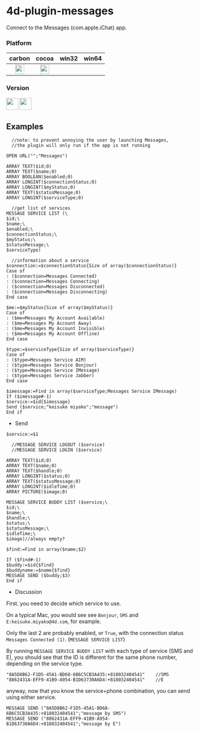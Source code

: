# 4d-plugin-messages
Connect to the Messages (com.apple.iChat) app. 

### Platform

| carbon | cocoa | win32 | win64 |
|:------:|:-----:|:---------:|:---------:|
|<img src="https://cloud.githubusercontent.com/assets/1725068/22371562/1b091f0a-e4db-11e6-8458-8653954a7cce.png" width="24" height="24" />|<img src="https://cloud.githubusercontent.com/assets/1725068/22371562/1b091f0a-e4db-11e6-8458-8653954a7cce.png" width="24" height="24" />|||

### Version

<img src="https://cloud.githubusercontent.com/assets/1725068/18940649/21945000-8645-11e6-86ed-4a0f800e5a73.png" width="32" height="32" /> <img src="https://cloud.githubusercontent.com/assets/1725068/18940648/2192ddba-8645-11e6-864d-6d5692d55717.png" width="32" height="32" />

## Examples

```
  //note: to prevent annoying the user by launching Messages,
  //the plugin will only run if the app is not running
  
OPEN URL("";"Messages")

ARRAY TEXT($id;0)
ARRAY TEXT($name;0)
ARRAY BOOLEAN($enabled;0)
ARRAY LONGINT($connectionStatus;0)
ARRAY LONGINT($myStatus;0)
ARRAY TEXT($statusMessage;0)
ARRAY LONGINT($serviceType;0)

  //get list of services
MESSAGE SERVICE LIST (\
$id;\
$name;\
$enabled;\
$connectionStatus;\
$myStatus;\
$statusMessage;\
$serviceType)

  //information about a service
$connection:=$connectionStatus{Size of array($connectionStatus)}
Case of 
: ($connection=Messages Connected)
: ($connection=Messages Connecting)
: ($connection=Messages Disconnected)
: ($connection=Messages Disconnecting)
End case 

$me:=$myStatus{Size of array($myStatus)}
Case of 
: ($me=Messages My Account Available)
: ($me=Messages My Account Away)
: ($me=Messages My Account Invisible)
: ($me=Messages My Account Offline)
End case 

$type:=$serviceType{Size of array($serviceType)}
Case of 
: ($type=Messages Service AIM)
: ($type=Messages Service Bonjour)
: ($type=Messages Service IMessage)
: ($type=Messages Service Jabber)
End case 

$imessage:=Find in array($serviceType;Messages Service IMessage)
If ($imessage#-1)
$service:=$id{$imessage}
Send ($service;"keisuke miyako";"message")
End if 
```

* Send

```
$service:=$1

  //MESSAGE SERVICE LOGOUT ($service)
  //MESSAGE SERVICE LOGIN ($service)

ARRAY TEXT($id;0)
ARRAY TEXT($name;0)
ARRAY TEXT($handle;0)
ARRAY LONGINT($status;0)
ARRAY TEXT($statusMessage;0)
ARRAY LONGINT($idleTime;0)
ARRAY PICTURE($image;0)

MESSAGE SERVICE BUDDY LIST ($service;\
$id;\
$name;\
$handle;\
$status;\
$statusMessage;\
$idleTime;\
$image)//always empty?

$find:=Find in array($name;$2)

If ($find#-1)
$buddy:=$id{$find}
$buddyname:=$name{$find}
MESSAGE SEND ($buddy;$3)
End if 
```

* Discussion

First. you need to decide which service to use.

On a typical Mac, you would see see ``Bonjour``, ``SMS`` and ``E:keisuke.miyako@4d.com``, for example.

Only the last 2 are probably enabled, or ``True``, with the connection status ``Messages Connected (1)``. (``MESSAGE SERVICE LIST``)

By running ``MESSAGE SERVICE BUDDY LIST`` with each type of service (SMS and E), you should see that the ID is different for the same phone number, depending on the service type.

```
"8A5D8B62-F1D5-45A1-BD68-6B6C5CB3A435:+818032404541"	//SMS
"8862431A-EFF9-41B9-A954-B1D63730A6D4:+818032404541"	//E
 ```
 
anyway, now that you know the service+phone combination, you can send using either service.

```
MESSAGE SEND ("8A5D8B62-F1D5-45A1-BD68-6B6C5CB3A435:+818032404541";"message by SMS")
MESSAGE SEND ("8862431A-EFF9-41B9-A954-B1D63730A6D4:+818032404541";"message by E")
```

